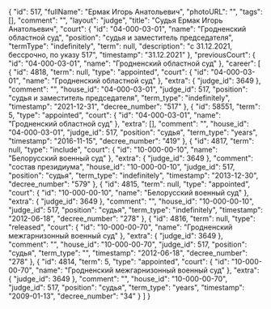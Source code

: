{
    "id": 517,
    "fullName": "Ермак Игорь Анатольевич",
    "photoURL": "",
    "tags": [],
    "comment": "",
    "layout": "judge",
    "title": "Судья Ермак Игорь Анатольевич",
    "court": {
        "id": "04-000-03-01",
        "name": "Гродненский областной суд",
        "position": "судья и заместитель председателя",
        "termType": "indefinitely",
        "term": null,
        "description": "c 31.12.2021, бессрочно, по указу 517",
        "timestamp": "31.12.2021"
    },
    "previousCourt": {
        "id": "04-000-03-01",
        "name": "Гродненский областной суд"
    },
    "career": [
        {
            "id": 4818,
            "term": null,
            "type": "appointed",
            "court": {
                "id": "04-000-03-01",
                "name": "Гродненский областной суд"
            },
            "extra": {
                "judge_id": 3649
            },
            "comment": "",
            "house_id": "04-000-03-01",
            "judge_id": 517,
            "position": "судья и заместитель председателя",
            "term_type": "indefinitely",
            "timestamp": "2021-12-31",
            "decree_number": "517"
        },
        {
            "id": 58551,
            "term": 5,
            "type": "appointed",
            "court": {
                "id": "04-000-03-01",
                "name": "Гродненский областной суд"
            },
            "extra": [],
            "comment": "",
            "house_id": "04-000-03-01",
            "judge_id": 517,
            "position": "судья",
            "term_type": "years",
            "timestamp": "2016-11-15",
            "decree_number": "419"
        },
        {
            "id": 4817,
            "term": null,
            "type": "include",
            "court": {
                "id": "10-000-00-10",
                "name": "Белорусский военный суд"
            },
            "extra": {
                "judge_id": 3649
            },
            "comment": "состав президиума",
            "house_id": "10-000-00-10",
            "judge_id": 517,
            "position": "судья",
            "term_type": "indefinitely",
            "timestamp": "2013-12-30",
            "decree_number": "579"
        },
        {
            "id": 4815,
            "term": null,
            "type": "appointed",
            "court": {
                "id": "10-000-00-10",
                "name": "Белорусский военный суд"
            },
            "extra": {
                "judge_id": 3649
            },
            "comment": "",
            "house_id": "10-000-00-10",
            "judge_id": 517,
            "position": "судья",
            "term_type": "indefinitely",
            "timestamp": "2012-06-18",
            "decree_number": "278"
        },
        {
            "id": 4816,
            "term": null,
            "type": "released",
            "court": {
                "id": "10-000-00-70",
                "name": "Гродненский межгарнизонный военный суд"
            },
            "extra": {
                "judge_id": 3649
            },
            "comment": "",
            "house_id": "10-000-00-70",
            "judge_id": 517,
            "position": "судья",
            "term_type": "",
            "timestamp": "2012-06-18",
            "decree_number": "278"
        },
        {
            "id": 4814,
            "term": 5,
            "type": "appointed",
            "court": {
                "id": "10-000-00-70",
                "name": "Гродненский межгарнизонный военный суд"
            },
            "extra": {
                "judge_id": 3649
            },
            "comment": "",
            "house_id": "10-000-00-70",
            "judge_id": 517,
            "position": "судья",
            "term_type": "years",
            "timestamp": "2009-01-13",
            "decree_number": "34"
        }
    ]
}